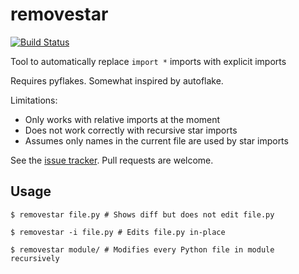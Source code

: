 # removestar

[![Build Status](https://travis-ci.com/asmeurer/removestar.svg?branch=master)](https://travis-ci.com/asmeurer/removestar)

Tool to automatically replace `import *` imports with explicit imports

Requires pyflakes. Somewhat inspired by autoflake.

Limitations:

- Only works with relative imports at the moment
- Does not work correctly with recursive star imports
- Assumes only names in the current file are used by star imports

See the [issue tracker](https://github.com/asmeurer/removestar/issues). Pull
requests are welcome.

## Usage

```
$ removestar file.py # Shows diff but does not edit file.py

$ removestar -i file.py # Edits file.py in-place

$ removestar module/ # Modifies every Python file in module recursively
```
